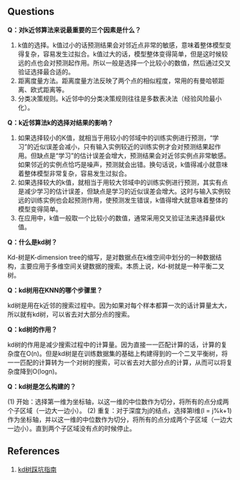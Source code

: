 ## Questions

**Q：对k近邻算法来说最重要的三个因素是什么？**

1. k值的选择。k值过小的话预测结果会对邻近点非常的敏感，意味着整体模型变得复杂，容易发生过拟合。k值过大的话，模型整体变得简单，但是这时候较远的点也会对预测起作用。所以一般是选择一个比较小的数值，然后通过交叉验证选择最合适的。
2. 距离度量方法。距离度量方法反映了两个点的相似程度，常用的有曼哈顿距离、欧式距离等。
3. 分类决策规则。k近邻中的分类决策规则往往是多数表决法（经验风险最小化）。

**Q：k近邻算法k的选择对结果的影响？**

1. 如果选择较小的K值，就相当于用较小的邻域中的训练实例进行预测，“学习”的近似误差会减小，只有输入实例较近的训练实例才会对预测结果起作用。但缺点是“学习”的估计误差会增大，预测结果会对近邻实例点非常敏感。如果邻近的实例点恰巧是噪声，预测就会出错。换句话说，k值得减小就意味着整体模型非常复杂，容易发生过拟合。 
2. 如果选择较大的k值，就相当于用较大邻域中的训练实例进行预测，其实有点是减少学习的估计误差，但缺点是学习的近似误差会增大。这时与输入实例较远的训练实例也会起预测作用，使预测发生错误，k值得增大就意味着整体的模型变得简单。
3. 在应用中，k值一般取一个比较小的数值，通常采用交叉验证法来选择最优k值。

**Q：什么是kd树？**

Kd-树是K-dimension tree的缩写，是对数据点在k维空间中划分的一种数据结构，主要应用于多维空间关键数据的搜索。本质上说，Kd-树就是一种平衡二叉树。

**Q：kd树用在KNN的哪个步骤里？**

kd树是用在k近邻的搜索过程中。因为如果对每个样本都算一次的话计算量太大，所以就有kd树，可以省去对大部分点的搜索。

**Q：kd树的作用？**

kd树的作用是减少搜索过程中的计算量。因为直接一一匹配计算的话，计算的复杂度在O(n)。但是kd树是在训练数据集的基础上构建得到的一个二叉平衡树，将一一匹配的计算转为一个对树的搜索，可以省去对大部分点的计算，从而可以将复杂度降到O(logn)。

**Q：kd树是怎么构建的？**

(1) 开始：选择第一维为坐标轴，以这一维的中位数作为切分，将所有的点分成两个子区域（一边大一边小）。
(2) 重复：对于深度为j的结点，选择第l维(l = j%k+1)作为坐标轴，并以这一维的中位数作为切分，将所有的点分成两个子区域（一边大一边小）。直到两个子区域没有点的时候停止。

## References
1. [kd树踩坑指南](https://www.nowcoder.com/discuss/327012?type=post&order=time&pos=&page=1&channel=666&source_id=search_post)
